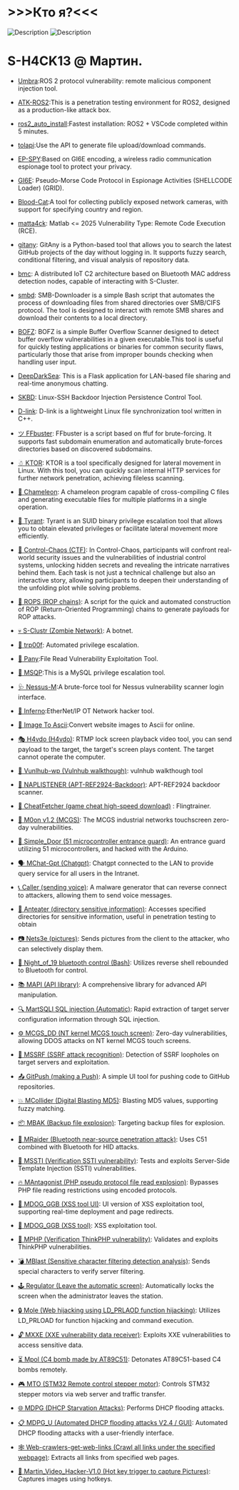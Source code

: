  
 
# >>>Кто я?<<<

   <img src="./TEAM3.png" alt="Description"/> 
   
   <img src="./flag.png" alt="Description"/> 
 

# S-H4CK13 @ Мартин.

- [Umbra](https://github.com/MartinxMax/Umbra):ROS 2 protocol vulnerability: remote malicious component injection tool.
 
- [ATK-ROS2](https://github.com/MartinxMax/ATK-ROS2):This is a penetration testing environment for ROS2, designed as a production-like attack box.
 
- [ros2_auto_install](https://github.com/MartinxMax/ros2_auto_install):Fastest installation: ROS2 + VSCode completed within 5 minutes.


- [tolapi](https://github.com/MartinxMax/tolapi):Use the API to generate file upload/download commands.

- [EP-SPY](https://github.com/MartinxMax/ep-spy):Based on GI6E encoding, a wireless radio communication espionage tool to protect your privacy.

 
- [GI6E](https://github.com/MartinxMax/gi6e): Pseudo-Morse Code Protocol in Espionage Activities (SHELLCODE Loader) (GRID).

- [Blood-Cat](https://github.com/MartinxMax/BloodCat):A tool for collecting publicly exposed network cameras, with support for specifying country and region.
  

- [matta4ck](https://github.com/MartinxMax/matta4ck): Matlab <= 2025 Vulnerability Type: Remote Code Execution (RCE).
  
- [gitany](https://github.com/MartinxMax/gitany): GitAny is a Python-based tool that allows you to search the latest GitHub projects of the day without logging in. It supports fuzzy search, conditional filtering, and visual analysis of repository data.


- [bmc](https://github.com/MartinxMax/bmc): A distributed IoT C2 architecture based on Bluetooth MAC address detection nodes, capable of interacting with S-Cluster.

- [smbd](https://github.com/MartinxMax/smbd): SMB-Downloader is a simple Bash script that automates the process of downloading files from shared directories over SMB/CIFS protocol. The tool is designed to interact with remote SMB shares and download their contents to a local directory.
 
- [BOFZ](https://github.com/MartinxMax/bofz): BOFZ is a simple Buffer Overflow Scanner designed to detect buffer overflow vulnerabilities in a given executable.This tool is useful for quickly testing applications or binaries for common security flaws, particularly those that arise from improper bounds checking when handling user input.

- [DeepDarkSea](https://github.com/MartinxMax/DeepDarkSea): This is a Flask application for LAN-based file sharing and real-time anonymous chatting.
  
- [SKBD](https://github.com/MartinxMax/skbd): Linux-SSH Backdoor Injection Persistence Control Tool.

- [D-link](https://github.com/MartinxMax/dlink): D-link is a lightweight Linux file synchronization tool written in C++.

- [ツ FFbuster](https://github.com/MartinxMax/FFbuster): FFbuster is a script based on ffuf for brute-forcing. It supports fast subdomain enumeration and automatically brute-forces directories based on discovered subdomains.
  
- [☃ KTOR](https://github.com/MartinxMax/KTOR): KTOR is a tool specifically designed for lateral movement in Linux. With this tool, you can quickly scan internal HTTP services for further network penetration, achieving fileless scanning.


- [🦎 Chameleon](https://github.com/MartinxMax/Chameleon): A chameleon program capable of cross-compiling C files and generating executable files for multiple platforms in a single operation.

- [👹 Tyrant](https://github.com/MartinxMax/Tyrant): Tyrant is an SUID binary privilege escalation tool that allows you to obtain elevated privileges or facilitate lateral movement more efficiently.

- [👾 Control-Chaos (CTF)](https://github.com/MartinxMax/Control-Chaos): In Control-Chaos, participants will confront real-world security issues and the vulnerabilities of industrial control systems, unlocking hidden secrets and revealing the intricate narratives behind them. Each task is not just a technical challenge but also an interactive story, allowing participants to deepen their understanding of the unfolding plot while solving problems.

- [🐻 ROPS (ROP chains)](https://github.com/MartinxMax/ROPS): A script for the quick and automated construction of ROP (Return-Oriented Programming) chains to generate payloads for ROP attacks.
- [💀 S-Clustr (Zombie Network)](https://github.com/MartinxMax/S-Clustr/releases): A botnet.
- [🐯 trp00f](https://github.com/MartinxMax/trp00f): Automated privilege escalation.
- [🧨 Pany](https://github.com/MartinxMax/pany):File Read Vulnerability Exploitation Tool.
- [💉 MSQP](https://github.com/MartinxMax/MSQP):This is a MySQL privilege escalation tool.
- [🩺 Nessus-M](https://github.com/MartinxMax/Nessus-M):A brute-force tool for Nessus vulnerability scanner login interface.
- [🎃 Inferno](https://github.com/MartinxMax/Inferno):EtherNet/IP OT Network hacker tool.
- [🔎 Image To Ascii](https://github.com/MartinxMax/ImageToAscii):Convert website images to Ascii for online.
- [🎭 H4vdo (H4vdo)](https://github.com/MartinxMax/H4vdo): RTMP lock screen playback video tool, you can send payload to the target, the target's screen plays content. The target cannot operate the computer.
- [🤿 Vunlhub-wp (Vulnhub walkthough)](https://github.com/MartinxMax/vulnhub-wp): vulnhub walkthough tool
- [🧿 NAPLISTENER (APT-REF2924-Backdoor)](https://github.com/MartinxMax/NAPLISTENER): APT-REF2924 backdoor scanner.
- [🥽 CheatFetcher (game cheat high-speed download)](https://github.com/MartinxMax/CheatFetcher)
: Flingtrainer.
- [🌙 M0on v1.2 (MCGS)](https://github.com/MartinxMax/Mo0n_V1.2): The MCGS industrial networks touchscreen zero-day vulnerabilities.
- [🚪 Simple_Door (51 microcontroller entrance guard)](https://github.com/MartinxMax/Simple_Door): An entrance guard utilizing 51 microcontrollers, and hacked with the Arduino. 
- [🗣️ MChat-Gpt (Chatgpt)](https://github.com/MartinxMax/MChat-Gpt): Chatgpt connected to the LAN to provide query service for all users in the Intranet.
- [📞 Caller (sending voice)](https://github.com/MartinxMax/Caclert): A malware generator that can reverse connect to attackers, allowing them to send voice messages.
- [🐜 Anteater (directory sensitive information)](https://github.com/MartinxMax/Anteater): Accesses specified directories for sensitive information, useful in penetration testing to obtain 
- [📷 Nets3e (pictures)](https://github.com/MartinxMax/Nets3e): Sends pictures from the client to the attacker, who can selectively display them.
- [🌙 Night_of_19 bluetooth control (Bash)](https://github.com/MartinxMax/Night_of_19): Utilizes reverse shell rebounded to Bluetooth for control.
- [📚 MAPI (API library)](https://github.com/MartinxMax/MAPI): A comprehensive library for advanced API manipulation.
- [🔍 MartSQLI SQL injection (Automatic)](https://github.com/MartinxMax/MartSQLI): Rapid extraction of target server configuration information through SQL injection.
- [⚙️ MCGS_DD (NT kernel MCGS touch screen)](https://github.com/MartinxMax/MCGS_DD): Zero-day vulnerabilities, allowing DDOS attacks on NT kernel MCGS touch screens.
- [📂 MSSRF (SSRF attack recognition)](https://github.com/MartinxMax/MSSRF): Detection of SSRF loopholes on target servers and exploitation.
- [📤 GitPush (making a Push)](https://github.com/MartinxMax/GitPush): A simple UI tool for pushing code to GitHub repositories.
- [💥 MCollider (Digital Blasting MD5)](https://github.com/MartinxMax/MCollider): Blasting MD5 values, supporting fuzzy matching.
- [📦 MBAK (Backup file explosion)](https://github.com/MartinxMax/MBAK): Targeting backup files for explosion.
- [🔵 MRaider (Bluetooth near-source penetration attack)](https://github.com/MartinxMax/MRaider): Uses C51 combined with Bluetooth for HID attacks.
- [🔐 MSSTI (Verification SSTI vulnerability)](https://github.com/MartinxMax/MSSTI): Tests and exploits Server-Side Template Injection (SSTI) vulnerabilities.
- [🔥 MAntagonist (PHP pseudo protocol file read explosion)](https://github.com/MartinxMax/MAntagonist): Bypasses PHP file reading restrictions using encoded protocols.
- [🐶 MDOG_GGB (XSS tool UI)](https://github.com/MartinxMax/MDOG): UI version of XSS exploitation tool, supporting real-time deployment and page redirects.
- [🐶 MDOG_GGB (XSS tool)](https://github.com/MartinxMax/MDOG_GGB): XSS exploitation tool.
- [🔏 MPHP (Verification ThinkPHP vulnerability)](https://github.com/MartinxMax/MPHP): Validates and exploits ThinkPHP vulnerabilities.
- [💣 MBlast (Sensitive character filtering detection analysis)](https://github.com/MartinxMax/MBlast): Sends special characters to verify server filtering.
- [🕹️ Regulator (Leave the automatic screen)](https://github.com/MartinxMax/Regulator): Automatically locks the screen when the administrator leaves the station.
- [🔒 Mole (Web hijacking using LD_PRLAOD function hijacking)](https://github.com/MartinxMax/Mole): Utilizes LD_PRLOAD for function hijacking and command execution.
- [🔓 MXXE (XXE vulnerability data receiver)](https://github.com/MartinxMax/MXXE): Exploits XXE vulnerabilities to access sensitive data.
- [⏳ Mpol (C4 bomb made by AT89C51)](https://github.com/MartinxMax/Mpol): Detonates AT89C51-based C4 bombs remotely.
- [🎮 MTO (STM32 Remote control stepper motor)](https://github.com/MartinxMax/MTO): Controls STM32 stepper motors via web server and traffic transfer.
- [🌐 MDPG (DHCP Starvation Attacks)](https://github.com/MartinxMax/MDPG): Performs DHCP flooding attacks.
- [📋 MDPG_U (Automated DHCP flooding attacks V2.4 / GUI)](https://github.com/MartinxMax/MDPG_U): Automated DHCP flooding attacks with a user-friendly interface.
- [🕸️ Web-crawlers-get-web-links (Crawl all links under the specified webpage)](https://github.com/MartinxMax/Web-crawlers-get-web-links): Extracts all links from specified web pages.
- [📸 Martin_Video_Hacker-V1.0 (Hot key trigger to capture Pictures)](https://github.com/MartinxMax/Martin_Video_Hacker-V1.0): Captures images using hotkeys.

 


